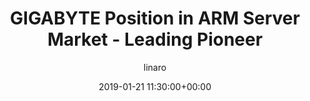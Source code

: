 ---
author: linaro
categories:
- events
- workshop
- arm-hpc-2019
comments: false
event: arm-hpc-2019
date: '2019-01-21 11:30:00+00:00'
image:
  featured: true
  path: /assets/images/content/hpc-asia-2019-share-image.png
layout: resource-post
title: 'GIGABYTE Position in ARM Server Market - Leading Pioneer'
speakers:
- biography: '""'
  company: Gigabyte
  job-title: 
  name: Akira
youtube_video_url: https://www.youtube.com/watch?v=ErbkhqNgCJk&list=PLKZSArYQptsPLGSEUycUowh9oy8WF_epV&index=3&t=0s
amazon_s3_presentation_url: https://s3.amazonaws.com/static-linaro-org/event-resources/arm-hpc-2019/slides/GIGABYTEPositionInARMServerMarketLeadingPioneer14.pdf
---